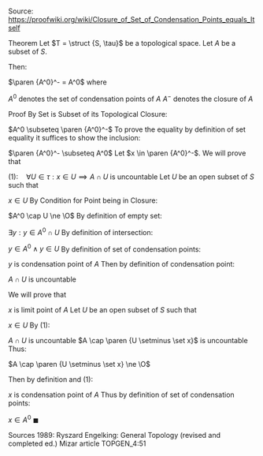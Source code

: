 # 

Source: https://proofwiki.org/wiki/Closure_of_Set_of_Condensation_Points_equals_Itself

Theorem
Let $T = \struct {S, \tau}$ be a topological space.
Let $A$ be a subset of $S$.

Then:

$\paren {A^0}^- = A^0$
where

$A^0$ denotes the set of condensation points of $A$
$A^-$ denotes the closure of $A$


Proof
By Set is Subset of its Topological Closure:

$A^0 \subseteq \paren {A^0}^-$
To prove the equality by definition of set equality it suffices to show the inclusion:

$\paren {A^0}^- \subseteq A^0$
Let $x \in \paren {A^0}^-$.
We will prove that

$(1): \quad \forall U \in \tau: x \in U \implies A \cap U$ is uncountable
Let $U$ be an open subset of $S$ such that

$x \in U$
By Condition for Point being in Closure:

$A^0 \cap U \ne \O$
By definition of empty set:

$\exists y: y \in A^0 \cap U$
By definition of intersection:

$y \in A^0 \land y \in U$
By definition of set of condensation points:

$y$ is condensation point of $A$
Then by definition of condensation point:

$A \cap U$ is uncountable

We will prove that

$x$ is limit point of $A$
Let $U$ be an open subset of $S$ such that

$x \in U$
By $(1)$:

$A \cap U$ is uncountable
$A \cap \paren {U \setminus \set x}$ is uncountable
Thus:

$A \cap \paren {U \setminus \set x} \ne \O$

Then by definition and $(1)$:

$x$ is condensation point of $A$
Thus by definition of set of condensation points:

$x \in A^0$
$\blacksquare$


Sources
1989: Ryszard Engelking: General Topology (revised and completed ed.)
Mizar article TOPGEN_4:51




